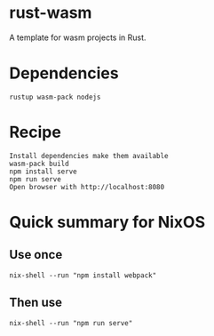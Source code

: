 # rust-wasm
A template for wasm projects in Rust.

# Dependencies
```Shell
rustup wasm-pack nodejs
```

# Recipe
```Shell
Install dependencies make them available
wasm-pack build
npm install serve
npm run serve
Open browser with http://localhost:8080
```

# Quick summary for NixOS
## Use once
```Shell
nix-shell --run "npm install webpack"
```
## Then use
```Shell
nix-shell --run "npm run serve"
```
